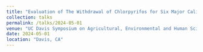 ```yaml
---
title: "Evaluation of The Withdrawal of Chlorpyrifos for Six Major California Commodities: A Retrospective Analysis"
collection: talks
permalink: /talks/2024-05-01
venue: "UC Davis Symposium on Agricultural, Environmental and Human Sciences"
date: 2024-05-01
location: "Davis, CA"
---
```

